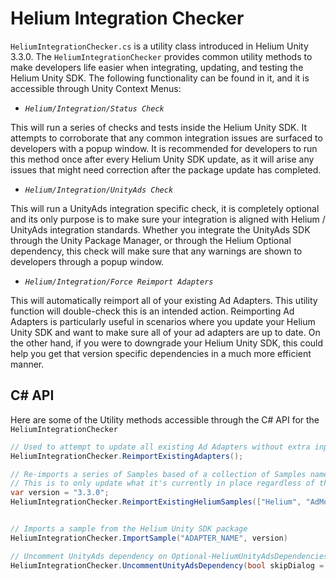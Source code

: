 # Helium Integration Checker

`HeliumIntegrationChecker.cs` is a utility class introduced in Helium Unity 3.3.0. The `HeliumIntegrationChecker` provides common utility methods to make developers life easier when integrating, updating, and testing the Helium Unity SDK. The following functionality can be found in it, and it is accessible through Unity Context Menus:

* *`Helium/Integration/Status Check`*

This will run a series of checks and tests inside the Helium Unity SDK. It attempts to corroborate that any common integration issues are surfaced to developers with a popup window. It is recommended for developers to run this method once after every Helium Unity SDK update, as it will arise any issues that might need correction after the package update has completed.

* *`Helium/Integration/UnityAds Check`*

This will run a UnityAds integration specific check, it is completely optional and its only purpose is to make sure your integration is aligned with Helium / UnityAds integration standards. Whether you integrate the UnityAds SDK through the Unity Package Manager, or through the Helium Optional dependency, this check will make sure that any warnings are shown to developers through a popup window.

* *`Helium/Integration/Force Reimport Adapters`*

This will automatically reimport all of your existing Ad Adapters. This utility function will double-check this is an intended action. Reimporting Ad Adapters is particularly useful in scenarios where you update your Helium Unity SDK and want to make sure all of your ad adapters are up to date. On the other hand, if you were to downgrade your Helium Unity SDK, this could help you get that version specific dependencies in a much more efficient manner.

## C# API

Here are some of the Utility methods accessible through the C# API for the `HeliumIntegrationChecker`

```csharp
// Used to attempt to update all existing Ad Adapters without extra input. Good for CI/CD usage and update of Adapters.
HeliumIntegrationChecker.ReimportExistingAdapters();

// Re-imports a series of Samples based of a collection of Samples names.
// This is to only update what it's currently in place regardless of the version.
var version = "3.3.0";
HeliumIntegrationChecker.ReimportExistingHeliumSamples(["Helium", "AdMob", "Vungle"], version);


// Imports a sample from the Helium Unity SDK package
HeliumIntegrationChecker.ImportSample("ADAPTER_NAME", version)

// Uncomment UnityAds dependency on Optional-HeliumUnityAdsDependencies.xml if present.
HeliumIntegrationChecker.UncommentUnityAdsDependency(bool skipDialog = false)
```
